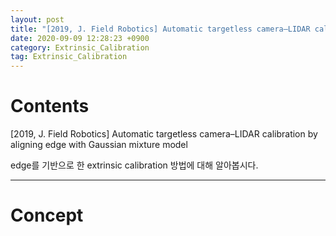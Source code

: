 ```yaml
---
layout: post
title: "[2019, J. Field Robotics] Automatic targetless camera–LIDAR calibration by aligning edge with Gaussian mixture model"
date: 2020-09-09 12:28:23 +0900
category: Extrinsic_Calibration
tag: Extrinsic_Calibration
---
```

# Contents

[2019, J. Field Robotics] Automatic targetless camera–LIDAR calibration by aligning edge with Gaussian mixture model

edge를 기반으로 한 extrinsic calibration 방법에 대해 알아봅시다.

---

# Concept
